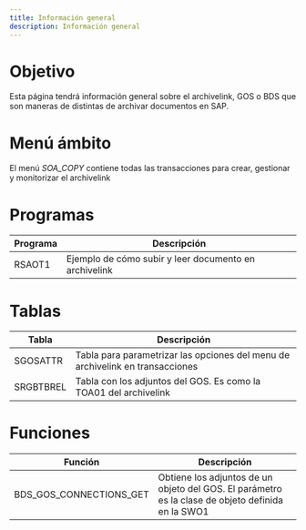 ```yaml
---
title: Información general
description: Información general
---
```


# Objetivo

Esta página tendrá información general sobre el archivelink, GOS o BDS que son maneras de distintas de archivar documentos en SAP.

# Menú ámbito

El menú *SOA_COPY* contiene todas las transacciones para crear, gestionar y monitorizar el archivelink

# Programas

Programa | Descripción
--------|--------
RSAOT1 | Ejemplo de cómo subir y leer documento en archivelink

# Tablas

Tabla | Descripción
--------|--------
SGOSATTR | Tabla para parametrizar las opciones del menu de archivelink en transacciones
SRGBTBREL | Tabla con los adjuntos del GOS. Es como la TOA01 del archivelink

# Funciones

Función | Descripción
--------|--------
BDS_GOS_CONNECTIONS_GET	| Obtiene los adjuntos de un objeto del GOS. El parámetro es la clase de objeto definida en la SWO1
